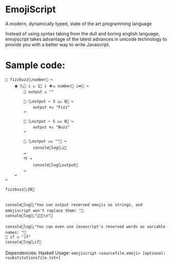 # EmojiScript
A modern, dynamically typed, state of the art programming language

Instead of using syntax taking from the dull and boring english language, emojiscript takes advantage of the latest advances in unicode technology to provide you with a better way to write Javascript.

# Sample code:
```
🔬 fizzbuzz🌜number🌛 ↪
    🍀 🌜🍰 i ⚖ 1🛑 i 🔉⚖ number🛑 i⏩🌛 ↪
        🍰 output ⚖ ""

        🤔 🌜output ✂ 3 ⚖⚖ 0🌛 ↪
            output ✝⚖ "Fizz"
        ↩

        🤔 🌜output ✂ 5 ⚖⚖ 0🌛 ↪
            output ✝⚖ "Buzz"
        ↩

        🤔 🌜output ⚖⚖ ""🌛 ↪
            console🍍log🌜i🌛
        ↩
        👎 ↪
            console🍍log🌜output🌛
        ↩
    ↩
↩

fizzbuzz🌜20🌛


console🍍log🌜"You can output reserved emojis as strings, and emojiscript won't replace them: "🌛
console🍍log🌜"🔨🏨👶\n"🌛

console🍍log🌜"You can even use Javascript's reserved words as variable names: "🌛
🍰 if ⚖ "if"
console🍍log🌜if🌛
```

Dependencies: Haskell
Usage: `emojiscript <sourcefile.emoji> [optional: <substitutionsfile.txt>]`
